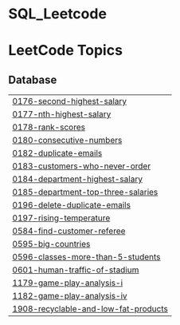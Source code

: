 # SQL_Leetcode
<!---LeetCode Topics Start-->
# LeetCode Topics
## Database
|  |
| ------- |
| [0176-second-highest-salary](https://github.com/vidhata0428/SQL_Leetcode/tree/master/0176-second-highest-salary) |
| [0177-nth-highest-salary](https://github.com/vidhata0428/SQL_Leetcode/tree/master/0177-nth-highest-salary) |
| [0178-rank-scores](https://github.com/vidhata0428/SQL_Leetcode/tree/master/0178-rank-scores) |
| [0180-consecutive-numbers](https://github.com/vidhata0428/SQL_Leetcode/tree/master/0180-consecutive-numbers) |
| [0182-duplicate-emails](https://github.com/vidhata0428/SQL_Leetcode/tree/master/0182-duplicate-emails) |
| [0183-customers-who-never-order](https://github.com/vidhata0428/SQL_Leetcode/tree/master/0183-customers-who-never-order) |
| [0184-department-highest-salary](https://github.com/vidhata0428/SQL_Leetcode/tree/master/0184-department-highest-salary) |
| [0185-department-top-three-salaries](https://github.com/vidhata0428/SQL_Leetcode/tree/master/0185-department-top-three-salaries) |
| [0196-delete-duplicate-emails](https://github.com/vidhata0428/SQL_Leetcode/tree/master/0196-delete-duplicate-emails) |
| [0197-rising-temperature](https://github.com/vidhata0428/SQL_Leetcode/tree/master/0197-rising-temperature) |
| [0584-find-customer-referee](https://github.com/vidhata0428/SQL_Leetcode/tree/master/0584-find-customer-referee) |
| [0595-big-countries](https://github.com/vidhata0428/SQL_Leetcode/tree/master/0595-big-countries) |
| [0596-classes-more-than-5-students](https://github.com/vidhata0428/SQL_Leetcode/tree/master/0596-classes-more-than-5-students) |
| [0601-human-traffic-of-stadium](https://github.com/vidhata0428/SQL_Leetcode/tree/master/0601-human-traffic-of-stadium) |
| [1179-game-play-analysis-i](https://github.com/vidhata0428/SQL_Leetcode/tree/master/1179-game-play-analysis-i) |
| [1182-game-play-analysis-iv](https://github.com/vidhata0428/SQL_Leetcode/tree/master/1182-game-play-analysis-iv) |
| [1908-recyclable-and-low-fat-products](https://github.com/vidhata0428/SQL_Leetcode/tree/master/1908-recyclable-and-low-fat-products) |
<!---LeetCode Topics End-->
